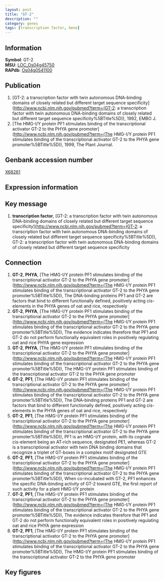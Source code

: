 ```yaml
---
layout: post
title: "GT-2"
description: ""
category: genes
tags: [transcription factor, Gene]
---
```


## Information
__Symbol__: GT-2  
__MSU__: [LOC_Os04g45750](http://rice.plantbiology.msu.edu/cgi-bin/ORF_infopage.cgi?orf=LOC_Os04g45750)  
__RAPdb__: [Os04g0541100](http://rapdb.dna.affrc.go.jp/viewer/gbrowse_details/irgsp1?name=Os04g0541100)  

## Publication
1. [GT-2: a transcription factor with twin autonomous DNA-binding domains of closely related but different target sequence specificity](http://www.ncbi.nlm.nih.gov/pubmed?term=(GT-2: a transcription factor with twin autonomous DNA-binding domains of closely related but different target sequence specificity%5BTitle%5D)), 1992, EMBO J.
2. [The HMG-I/Y protein PF1 stimulates binding of the transcriptional activator GT-2 to the PHYA gene promoter](http://www.ncbi.nlm.nih.gov/pubmed?term=(The HMG-I/Y protein PF1 stimulates binding of the transcriptional activator GT-2 to the PHYA gene promoter%5BTitle%5D)), 1999, The Plant Journal.

## Genbank accession number
[X68261](http://www.ncbi.nlm.nih.gov/nuccore/X68261)

## Expression information

## Key message
1. __transcription factor__, [GT-2: a transcription factor with twin autonomous DNA-binding domains of closely related but different target sequence specificity](http://www.ncbi.nlm.nih.gov/pubmed?term=(GT-2: a transcription factor with twin autonomous DNA-binding domains of closely related but different target sequence specificity%5BTitle%5D)), GT-2: a transcription factor with twin autonomous DNA-binding domains of closely related but different target sequence specificity

## Connection
1. __GT-2__, __PHYA__, [The HMG-I/Y protein PF1 stimulates binding of the transcriptional activator GT-2 to the PHYA gene promoter](http://www.ncbi.nlm.nih.gov/pubmed?term=(The HMG-I/Y protein PF1 stimulates binding of the transcriptional activator GT-2 to the PHYA gene promoter%5BTitle%5D)), The DNA-binding proteins PF1 and GT-2 are factors that bind to different functionally defined, positively acting cis-elements in the PHYA genes of oat and rice, respectively
2. __GT-2__, __PHYA__, [The HMG-I/Y protein PF1 stimulates binding of the transcriptional activator GT-2 to the PHYA gene promoter](http://www.ncbi.nlm.nih.gov/pubmed?term=(The HMG-I/Y protein PF1 stimulates binding of the transcriptional activator GT-2 to the PHYA gene promoter%5BTitle%5D)),  The evidence indicates therefore that PF1 and GT-2 do not perform functionally equivalent roles in positively regulating oat and rice PHYA gene expression
3. __GT-2__, __PHYA__, [The HMG-I/Y protein PF1 stimulates binding of the transcriptional activator GT-2 to the PHYA gene promoter](http://www.ncbi.nlm.nih.gov/pubmed?term=(The HMG-I/Y protein PF1 stimulates binding of the transcriptional activator GT-2 to the PHYA gene promoter%5BTitle%5D)), The HMG-I/Y protein PF1 stimulates binding of the transcriptional activator GT-2 to the PHYA gene promoter
4. __GT-2__, __PF1__, [The HMG-I/Y protein PF1 stimulates binding of the transcriptional activator GT-2 to the PHYA gene promoter](http://www.ncbi.nlm.nih.gov/pubmed?term=(The HMG-I/Y protein PF1 stimulates binding of the transcriptional activator GT-2 to the PHYA gene promoter%5BTitle%5D)), The DNA-binding proteins PF1 and GT-2 are factors that bind to different functionally defined, positively acting cis-elements in the PHYA genes of oat and rice, respectively
5. __GT-2__, __PF1__, [The HMG-I/Y protein PF1 stimulates binding of the transcriptional activator GT-2 to the PHYA gene promoter](http://www.ncbi.nlm.nih.gov/pubmed?term=(The HMG-I/Y protein PF1 stimulates binding of the transcriptional activator GT-2 to the PHYA gene promoter%5BTitle%5D)),  PF1 is an HMG-I/Y protein, with its cognate cis-element being an AT-rich sequence, designated PE1, whereas GT-2 is a transcriptional activator with twin DNA binding domains that recognize a triplet of GT-boxes in a complex motif designated GTE
6. __GT-2__, __PF1__, [The HMG-I/Y protein PF1 stimulates binding of the transcriptional activator GT-2 to the PHYA gene promoter](http://www.ncbi.nlm.nih.gov/pubmed?term=(The HMG-I/Y protein PF1 stimulates binding of the transcriptional activator GT-2 to the PHYA gene promoter%5BTitle%5D)),  When co-incubated with GT-2, PF1 enhances the specific DNA-binding activity of GT-2 toward GTE, the first report of such activity for a plant HMG-I/Y protein
7. __GT-2__, __PF1__, [The HMG-I/Y protein PF1 stimulates binding of the transcriptional activator GT-2 to the PHYA gene promoter](http://www.ncbi.nlm.nih.gov/pubmed?term=(The HMG-I/Y protein PF1 stimulates binding of the transcriptional activator GT-2 to the PHYA gene promoter%5BTitle%5D)),  The evidence indicates therefore that PF1 and GT-2 do not perform functionally equivalent roles in positively regulating oat and rice PHYA gene expression
8. __GT-2__, __PF1__, [The HMG-I/Y protein PF1 stimulates binding of the transcriptional activator GT-2 to the PHYA gene promoter](http://www.ncbi.nlm.nih.gov/pubmed?term=(The HMG-I/Y protein PF1 stimulates binding of the transcriptional activator GT-2 to the PHYA gene promoter%5BTitle%5D)), The HMG-I/Y protein PF1 stimulates binding of the transcriptional activator GT-2 to the PHYA gene promoter

## Key figures


